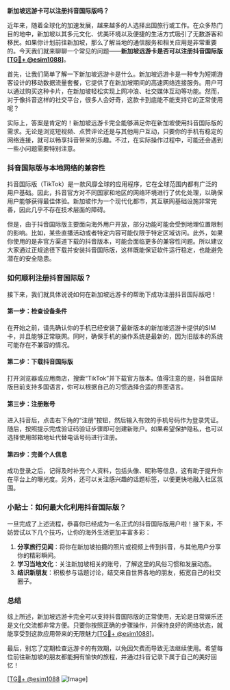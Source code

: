 **新加坡远游卡可以注册抖音国际版吗？**

近年来，随着全球化的加速发展，越来越多的人选择出国旅行或工作。在众多热门目的地中，新加坡以其多元文化、优美环境以及便捷的生活方式吸引了无数游客和移民。如果你计划前往新加坡，那么了解当地的通信服务和相关应用是非常重要的。今天我们就来聊聊一个常见的问题——**新加坡远游卡是否可以注册抖音国际版[[TG💪+ @esim1088](https://t.me/s/esim1088)]**。

首先，让我们简单了解一下新加坡远游卡是什么。新加坡远游卡是一种专为短期游客设计的移动数据流量套餐，它提供了在新加坡期间的高速网络连接服务。用户可以通过购买这种卡片，在新加坡轻松实现上网冲浪、社交媒体互动等功能。然而，对于像抖音这样的社交平台，很多人会好奇，这款卡到底能不能支持它的正常使用呢？

实际上，答案是肯定的！新加坡远游卡完全能够满足你在新加坡使用抖音国际版的需求。无论是浏览短视频、点赞评论还是与其他用户互动，只要你的手机有稳定的网络连接，就可以畅享抖音带来的乐趣。不过，在实际操作过程中，可能还会遇到一些小问题需要特别注意。

### 抖音国际版与本地网络的兼容性

抖音国际版（TikTok）是一款风靡全球的应用程序，它在全球范围内都有广泛的用户基础。因此，抖音官方对不同国家和地区的网络环境进行了优化处理，以确保用户能够获得最佳体验。新加坡作为一个现代化都市，其互联网基础设施非常完善，因此几乎不存在技术层面的障碍。

但是，由于抖音国际版主要面向海外用户开放，部分功能可能会受到地理位置限制的影响。比如，某些直播活动或者特定内容可能仅限于特定区域访问。此外，如果你使用的是非官方渠道下载的抖音版本，可能会面临更多的兼容性问题。所以建议大家通过正规途径下载并安装抖音国际版，这样既能保证软件运行稳定，也能避免潜在的安全隐患。

### 如何顺利注册抖音国际版？

接下来，我们就具体说说如何在新加坡远游卡的帮助下成功注册抖音国际版吧！

#### 第一步：检查设备条件
在开始之前，请先确认你的手机已经安装了最新版本的新加坡远游卡提供的SIM卡，并且能够正常联网。同时，确保手机的操作系统是最新的，因为旧版本的系统可能存在不兼容的情况。

#### 第二步：下载抖音国际版
打开浏览器或应用商店，搜索“TikTok”并下载官方版本。值得注意的是，抖音国际版目前支持多国语言，你可以根据自己的习惯选择合适的界面语言。

#### 第三步：注册账号
进入抖音后，点击右下角的“注册”按钮，然后输入有效的手机号码作为登录凭证。随后，按照提示完成验证码验证步骤即可创建新账户。如果希望保护隐私，也可以选择使用邮箱地址代替电话号码进行注册。

#### 第四步：完善个人信息
成功登录之后，记得及时补充个人资料，包括头像、昵称等信息，这有助于提升你在平台上的曝光度。另外，还可以关注感兴趣的话题标签，以便更快地融入社区氛围。

### 小贴士：如何最大化利用抖音国际版？
一旦完成了上述流程，恭喜你已经成为一名正式的抖音国际版用户啦！接下来，不妨尝试以下几个技巧，让你的海外生活更加丰富多彩：

1. **分享旅行见闻**：将你在新加坡拍摄的照片或视频上传到抖音，与其他用户分享你的精彩瞬间。
2. **学习当地文化**：关注新加坡相关的账号，了解这里的风俗习惯和发展动态。
3. **结识新朋友**：积极参与话题讨论，结交来自世界各地的朋友，拓宽自己的社交圈子。

### 总结

综上所述，新加坡远游卡完全可以支持抖音国际版的正常使用，无论是日常娱乐还是文化交流都非常方便。只要你按照正确的步骤操作，并保持良好的网络状态，就能享受到这款应用带来的无限魅力[[TG💪+ @esim1088](https://t.me/s/esim1088)]。

最后，别忘了定期检查远游卡的有效期，以免因欠费而导致无法继续使用。希望每位前往新加坡的朋友都能拥有愉快的旅程，并通过抖音记录下属于自己的美好回忆！

[[TG💪+ @esim1088](https://t.me/s/esim1088) ![Image](https://i.postimg.cc/4NQfJmqS/Snipaste-2025-05-13-00-14-12.png)]